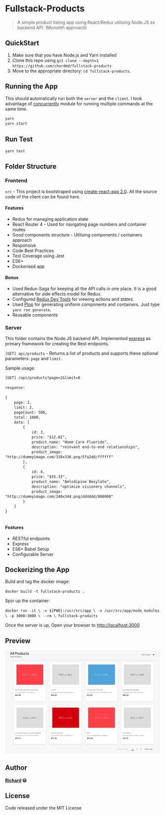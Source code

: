 # Fullstack-Products

> A simple product listing app using React/Redux utilising Node.JS as backend API. (Monolith approach)

## QuickStart

1. Make sure that you have Node.js and Yarn installed
2. Clone this repo using `git clone --depth=1 https://github.com/chardmd/fullstack-products`
3. Move to the appropriate directory: `cd fullstack-products`.

## Running the App

This should automatically run both the `server` and the `client`. I took advantage of [concurrently](https://www.npmjs.com/package/concurrently) module for running multiple commands at the same time.

```bash
yarn
yarn start
```
## Run Test

```bash
yarn test
```

## Folder Structure

### Frontend

`src` - This project is bootstraped using [create-react-app 2.0](https://facebook.github.io/create-react-app/). All the source code of the client can be found here. 

#### Features

* Redux for managing application state
* React Router 4 - Used for navigating page numbers and container routes
* Good components structure - Utilising components / containers approach
* Responsive
* Code Best Practices
* Test Coverage using Jest
* ES6+
* Dockerised app

#### Bonus

* Used Redux-Saga for keeping all the API calls in one place. It is a good alternative for side effects model for Redux.
* Configured [Redux Dev Tools](https://github.com/zalmoxisus/redux-devtools-extension) for viewing actions and states.
* Used [Plop](https://www.npmjs.com/package/plop) for generating uniform components and containers. Just type `yarn run generate`.
* Reusable components

### Server

This folder contains the Node.JS backend API. Implemented [express](https://expressjs.com/) as primary framework for creating the Rest endpoints.

`[GET] api/products` - Returns a list of products and supports these optional parameters: 
`page` and `limit`.

Sample usage:

```
[GET] /api/products?page=2&limit=8

response:

{
    page: 2,
    limit: 2,
    pageCount: 500,
    total: 1000,
    data: [
        {
            id: 3,
            price: "$12.82",
            product_name: "Home Care Fluoride",
            description: "reinvent end-to-end relationships",
            product_image: "http://dummyimage.com/318x336.png/5fa2dd/ffffff"
        },
        {
            id: 4,
            price: "$55.33",
            product_name: "Amlodipine Besylate",
            description: "optimize visionary channels",
            product_image: "http://dummyimage.com/340x344.png/dddddd/000000"
        }
    ]
}


```

#### Features

* RESTful endpoints
* Express
* ES6+ Babel Setup
* Configurable Server

## Dockerizing the App

Build and tag the docker image:

`docker build -t fullstack-products .`

Spin up the container:

`docker run -it \
  -v ${PWD}:/usr/src/app \
  -v /usr/src/app/node_modules \
  -p 3000:3000 \
  --rm \
  fullstack-products`

  Once the server is up, Open your browser to [http://localhost:3000](http://localhost:3000)

## Preview

![Alt Text](screenshot.png)

## Author

#### [Richard](https://www.chardmd.com/) 😃

## License

Code released under the MIT License






